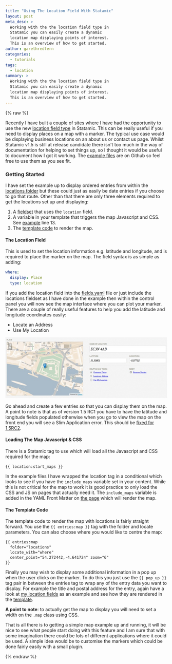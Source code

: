 ```yaml
---
title: "Using The Location Field With Statamic"
layout: post
meta_desc: >
  Working with the the location field type in
  Statamic you can easily create a dynamic
  location map displaying points of interest.
  This is an overview of how to get started.
author: garethredfern
categories:
  - tutorials
tags:
  - location
summary: >
  Working with the the location field type in
  Statamic you can easily create a dynamic
  location map displaying points of interest.
  This is an overview of how to get started.
---
```


{% raw %}

Recently I have built a couple of sites where I have had the opportunity to use the new [location field type](http://statamicist.com/articles/sneak-peek-4-new-and-improved-fieldtypes) in Statamic. This can be really useful if you need to display places on a map with a marker. The typical use case would be displaying business locations on an about us or contact us page. Whilst Statamic v1.5 is still at release candidate there isn't too much in the way of documentation for helping to set things up, so I thought it would be useful to document how I got it working. The [example files](https://github.com/statamicthemes/locations) are on Github so feel free to use them as you see fit.

### Getting Started
I have set the example up to display ordered entries from within the [locations folder](https://github.com/statamicthemes/locations/tree/master/_content/locations) but these could just as easily be date entries if you choose to go that route. Other than that there are only three elements required to get the locations set up and displaying:

1. A [fieldset](https://github.com/statamicthemes/locations/blob/master/_config/fieldsets/locations.yaml) that uses the `location` field.
2. A variable in your template that triggers the map Javascript and CSS. See [example](https://github.com/statamicthemes/locations/blob/master/_themes/location_example/layouts/default.html) line 13.
3. The [template code](https://github.com/statamicthemes/locations/blob/master/_themes/location_example/templates/default.html) to render the map.

#### The Location Field
This is used to set the location information e.g. latitude and longitude, and is required to place the marker on the map. The field syntax is as simple as adding:

~~~yaml
where:
  display: Place
  type: location
~~~

If you add the location field into the [fields.yaml](https://github.com/statamicthemes/locations/blob/master/_content/locations/fields.yaml) file or just include the locations fieldset as I have done in the example then within the control panel you will now see the map interface where you can plot your marker. There are a couple of really useful features to help you add the latitude and longitude coordinates easily:

- Locate an Address
- Use My Location

![Control Panel With Location Field](/assets/img/articles/location-field.jpg)

Go ahead and create a few entries so that you can display them on the map. A point to note is that as of version 1.5 RC1 you have to have the latitude and longitude fields populated otherwise when you go to view the map on the front end you will see a Slim Application error. This should be [fixed for 1.5RC2](http://support.statamic.com/discussions/refinery-15/329-location-error).

#### Loading The Map Javascript & CSS
There is a Statamic tag to use which will load all the Javascript and CSS required for the map:

~~~twig
{{ location:start_maps }}
~~~

In the example files I have wrapped the location tag in a conditional which looks to see if you have the `include_maps` variable set in your content. While this is not critical for the map to work it is good practice to only load the CSS and JS on pages that actually need it. The `include_maps` variable is added in the YAML Front Matter on [the page](https://github.com/statamicthemes/locations/blob/master/_content/locations/page.md) which will render the map.

#### The Template Code
The template code to render the map with locations is fairly straight forward. You use the `{{ entries:map }}` tag with the folder and locate parameters. You can also choose where you would like to centre the map:

~~~twig
{{ entries:map
  folder="locations"
  locate_with="where"
  center_point="54.272442,-4.641724" zoom="6"
}}
~~~

Finally you may wish to display some additional information in a pop up when the user clicks on the marker. To do this you just use the `{{ pop_up }}` tag pair in between the entries tag to wrap any of the entry data you want to display. For example the title and postal address for the entry, again have a look at [my location fields](https://github.com/statamicthemes/locations/blob/master/_config/fieldsets/locations.yaml) as an example and see how they are rendered in the [template](https://github.com/statamicthemes/locations/blob/master/_themes/location_example/templates/default.html).

**A point to note**: to actually get the map to display you will need to set a width on the `.map` class using CSS.

That is all there is to getting a simple map example up and running, it will be nice to see what people start doing with this feature and I am sure that with some imagination there could be lots of different applications where it could be used. A simple idea would  be to customise the markers which could be done fairly easily with a small plugin.

{% endraw %}

